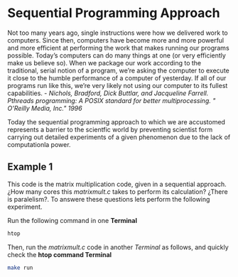 # Sequential Programming Approach

Not too many years ago, single instructions were how we delivered work to computers. Since then, computers have become more and more powerful and more efficient at performing the work that makes running our programs possible. Today’s computers can do many things at one (or very efficiently make us believe so). When we package our work according to the traditional, serial notion of a program, we’re asking the computer to execute it close to the humble performance of a computer of yesterday. If all of our programs run like this, we’re very likely not using our computer to its fullest capabilities. -  *Nichols, Bradford, Dick Buttlar, and Jacqueline Farrell. Pthreads programming: A POSIX standard for better multiprocessing. " O'Reilly Media, Inc." 1996*

Today the sequential programming approach to which we are accustomed represents a barrier to the scientfic world by preventing scientist form carrying out detailed experiments of a given phenomenon due to the lack of computationla power.

## Example 1
This code is the matrix multiplication code, given in a sequential approach. ¿How many cores this *matrixmult.c* takes to perform its calculation? ¿There is paralelism?. To answere these questions lets perform the following experiment.

Run the following command in one **Terminal**

```bash
htop 
```

Then, run the *matrixmult.c* code in another *Terminal* as follows, and quickly check the **htop command Terminal**

```bash
make run 
```
